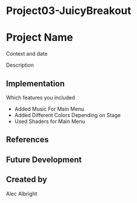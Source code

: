 # Project03-JuicyBreakout

# Project Name
Context and date

Description

## Implementation
Which features you included
- Added Music For Main Menu
- Added Different Colors Depending on Stage
- Used Shaders for Main Menu

## References

## Future Development

## Created by
Alec Albright
